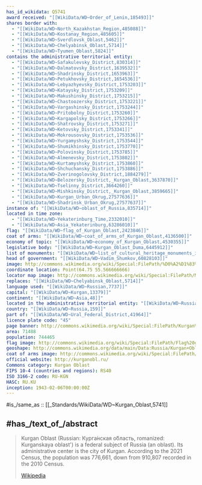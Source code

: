 ```yaml
---
has_id_wikidata: Q5741
award received: "[[WikiData/WD~Order_of_Lenin,185493]]"
shares border with:
  - "[[WikiData/WD~North_Kazakhstan_Region,485088]]"
  - "[[WikiData/WD~Kostanay_Region,485605]]"
  - "[[WikiData/WD~Sverdlovsk_Oblast,5462]]"
  - "[[WikiData/WD~Chelyabinsk_Oblast,5714]]"
  - "[[WikiData/WD~Tyumen_Oblast,5824]]"
contains the administrative territorial entity:
  - "[[WikiData/WD~Safakulevsky_District,830314]]"
  - "[[WikiData/WD~Dalmatovsky_District,1639532]]"
  - "[[WikiData/WD~Shadrinsky_District,1653963]]"
  - "[[WikiData/WD~Petukhovsky_District,1654536]]"
  - "[[WikiData/WD~Lebyazhyevsky_District,1753203]]"
  - "[[WikiData/WD~Kataysky_District,1753209]]"
  - "[[WikiData/WD~Makushinsky_District,1753215]]"
  - "[[WikiData/WD~Chastoozersky_District,1753221]]"
  - "[[WikiData/WD~Vargashinsky_District,1753244]]"
  - "[[WikiData/WD~Pritobolny_District,1753260]]"
  - "[[WikiData/WD~Kargapolsky_District,1753266]]"
  - "[[WikiData/WD~Shatrovsky_District,1753271]]"
  - "[[WikiData/WD~Ketovsky_District,1753341]]"
  - "[[WikiData/WD~Mokrousovsky_District,1753536]]"
  - "[[WikiData/WD~Yurgamyshsky_District,1753544]]"
  - "[[WikiData/WD~Shumikhinsky_District,1753770]]"
  - "[[WikiData/WD~Polovinsky_District,1753785]]"
  - "[[WikiData/WD~Almenevsky_District,1753802]]"
  - "[[WikiData/WD~Kurtamyshsky_District,1753860]]"
  - "[[WikiData/WD~Shchuchansky_District,1753886]]"
  - "[[WikiData/WD~Zverinogolovsky_District,1884279]]"
  - "[[WikiData/WD~Belozersky_District,_Kurgan_Oblast,3637870]]"
  - "[[WikiData/WD~Tselinny_District,3664260]]"
  - "[[WikiData/WD~Mishkinsky_District,_Kurgan_Oblast,3859665]]"
  - "[[WikiData/WD~Kurgan_Urban_Okrug,27577636]]"
  - "[[WikiData/WD~Shadrinsk_Urban_Okrug,27577637]]"
instance of: "[[WikiData/WD~oblast_of_Russia,835714]]"
located in time zone:
  - "[[WikiData/WD~Yekaterinburg_Time,2332010]]"
  - "[[WikiData/WD~Asia_Yekaterinburg,63286010]]"
flag: "[[WikiData/WD~flag_of_Kurgan_Oblast,2423846]]"
coat of arms: "[[WikiData/WD~coat_of_arms_of_Kurgan_Oblast,4136500]]"
economy of topic: "[[WikiData/WD~economy_of_Kurgan_Oblast,4530355]]"
legislative body: "[[WikiData/WD~Kurgan_Oblast_Duma,6445912]]"
list of monuments: "[[WikiData/WD~list_of_cultural_heritage_monuments_in_Kurgan_Oblast,18177056]]"
head of government: "[[WikiData/WD~Vadim_Shumkov,60828103]]"
image: http://commons.wikimedia.org/wiki/Special:FilePath/%D0%A2%D1%83%D0%BC%D0%B0%D0%BD%20%D0%BF%D0%BE%D1%81%D0%BB%D0%B5%20%D0%B3%D1%80%D0%BE%D0%B7%D1%8B%20%D0%B2%20%D0%A9%D0%B8%D0%B3%D1%80%D0%BE%D0%B2%D1%81%D0%BA%D0%BE%D0%B9%20%D0%A1%D0%BE%D0%B3%D1%80%D0%B5.JPG
coordinate location: Point(64.75 55.566666666)
locator map image: http://commons.wikimedia.org/wiki/Special:FilePath/Map%20of%20Russia%20%282014%E2%80%932022%29%20-%20Kurgan%20Oblast.svg
replaces: "[[WikiData/WD~Chelyabinsk_Oblast,5714]]"
language used: "[[WikiData/WD~Russian,7737]]"
capital: "[[WikiData/WD~Kurgan,13379]]"
continent: "[[WikiData/WD~Asia,48]]"
located in the administrative territorial entity: "[[WikiData/WD~Russia,159]]"
country: "[[WikiData/WD~Russia,159]]"
part of: "[[WikiData/WD~Ural_Federal_District,41964]]"
licence plate code: "45"
page banner: http://commons.wikimedia.org/wiki/Special:FilePath/Kurgan%20banner%20Lenin%20Square.png
area: 71488
population: 744465
flag image: http://commons.wikimedia.org/wiki/Special:FilePath/Flag%20of%20Kurgan%20Oblast.svg
geoshape: http://commons.wikimedia.org/data/main/Data:Russia/Kurgan+Oblast.map
coat of arms image: http://commons.wikimedia.org/wiki/Special:FilePath/Coat%20of%20arms%20of%20Kurgan%20Oblast.svg
official website: http://kurganobl.ru/
Commons category: Kurgan Oblast
FIPS 10-4 (countries and regions): RS40
ISO 3166-2 code: RU-KGN
HASC: RU.KU
inception: 1943-02-06T00:00:00Z
---
```


#is_/same_as :: [[_Standards/WikiData/WD~Kurgan_Oblast,5741]] 


## #has_/text_of_/abstract 

> Kurgan Oblast (Russian: Курга́нская о́бласть, romanized: Kurganskaya oblast') 
> is a federal subject of Russia (an oblast). Its administrative center is the city of Kurgan. 
> According to the 2021 Census, the population was 776,661, 
> down from 910,807 recorded in the 2010 Census.
>
> [Wikipedia](https://en.wikipedia.org/wiki/Kurgan%20Oblast) 


